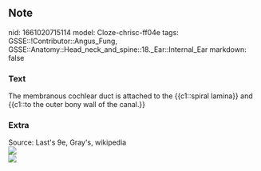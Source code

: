 ## Note
nid: 1661020715114
model: Cloze-chrisc-ff04e
tags: GSSE::!Contributor::Angus_Fung, GSSE::Anatomy::Head_neck_and_spine::18._Ear::Internal_Ear
markdown: false

### Text
The membranous cochlear duct is attached to the {{c1::spiral lamina}} and {{c1::to the outer bony wall of the canal.}}

### Extra
<div>
  <div>
    Source: Last's 9e, Gray's, wikipedia
  </div>
  <div><img src="Gray923.png"></div>
  <div><img src=
  "paste-f69864d3a7001f267eefd5a9f5581292a53a5322.jpg"></div>
</div>
